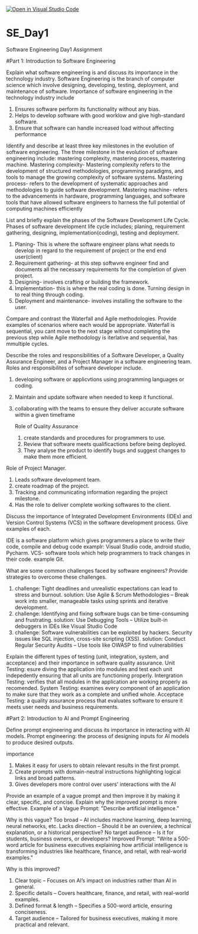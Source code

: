 [![Open in Visual Studio Code](https://classroom.github.com/assets/open-in-vscode-2e0aaae1b6195c2367325f4f02e2d04e9abb55f0b24a779b69b11b9e10269abc.svg)](https://classroom.github.com/online_ide?assignment_repo_id=18472475&assignment_repo_type=AssignmentRepo)
# SE_Day1
Software Engineering Day1 Assignment

#Part 1: Introduction to Software Engineering

Explain what software engineering is and discuss its importance in the technology industry.
Software Engineering is the branch of computer science which involve designing, developing, testing, deployment, and maintenance of software.
Importance of software engineering in the technology industry include 
1. Ensures software perform its functionality without any bias.
2. Helps to develop software with good worklow and give high-standard software.
3. Ensure that software can handle increased load without affecting performance

Identify and describe at least three key milestones in the evolution of software engineering.
The three milestone in the evolution of software engineering include: mastering complexity, mastering process, mastering machine.
Mastering complexity- Mastering complexity refers to the development of structured methodologies, programming paradigms, and tools to manage the growing complexity of software systems.
Mastering process-  refers to the development of systematic approaches and methodologies to guide software development.
Mastering machine- refers to the advancements in hardware, programming languages, and software tools that have allowed software engineers to harness the full potential of computing machines efficiently

List and briefly explain the phases of the Software Development Life Cycle.
Phases of software development life cycle includes; planing, requirement gathering, designing, implementation(coding), testing and deployment.
1. Planing- This is where the software engineer plans what needs to develop in regard to the requirement of project or the end end user(client)
2. Requirement gathering- at this step softwvre engineer find and documents all the necessary requirements for the completion of given project.
3. Designing- involves crafting or building the framework.
4. Implementation- this is where the real coding is done. Turning design in to real thing through coding.
5. Deployment and maintenance- involves installing the software to the user.


Compare and contrast the Waterfall and Agile methodologies. Provide examples of scenarios where each would be appropriate.
Waterfall is sequential, you cant move to the next stage without completing the previous step while Agile methodology is iterlative and sequential, has mmultiple cycles.

Describe the roles and responsibilities of a Software Developer, a Quality Assurance Engineer, and a Project Manager in a software engineering team.
Roles and responsibilites of software developer include.
1. developing software or applicvtions using programming languages or coding.
2. Maintain and update software when needed to keep it functional.
3. collaborating with the teams to ensure they deliver accurate software within a given timeframe

   Role of Quality Assurance
   1. create standards and procedures for programmers to use.
   2. Review that software meets qualificactions before being deployed.
   3. They analyse the product to identify bugs and suggest changes to make them more efficient.

Role of Project Manager.
1. Leads software development team.
2. create roadmap of the project.
3. Tracking and communicating information regarding the project milestone.
4. Has the role to deliver complete working softwares to the client.
   

Discuss the importance of Integrated Development Environments (IDEs) and Version Control Systems (VCS) in the software development process. Give examples of each.

IDE is a software platform which gives programmers a place to write their code, compile and debug code examplr: Visual Studio code, android studio, Pycharm.
VCS- software tools which help programmers to track changes in their code. example Git.

What are some common challenges faced by software engineers? Provide strategies to overcome these challenges.
1. challenge: Tight deadlines and unrealistic expectations can lead to stress and burnout.
   solution: Use Agile & Scrum Methodologies – Break work into smaller, manageable tasks using sprints and iterative development.
2. challenge: Identifying and fixing software bugs can be time-consuming and frustrating.
   solution: Use Debugging Tools – Utilize built-in debuggers in IDEs like Visual Studio Code
3. challenge: Software vulnerabilities can be exploited by hackers. Security issues like SQL injection, cross-site scripting (XSS).
    solution: Conduct Regular Security Audits – Use tools like OWASP to find vulnerabilities


Explain the different types of testing (unit, integration, system, and acceptance) and their importance in software quality assurance.
Unit Testing: esure diving the application into modules and test each unit indepedently ensuring that all units are functioning properly.
Intergration Testing: verifies that all modules in the application are working properly as recomended.
System Testing: examines every component of an application to make sure that they work as a complete and unified whole.
Acceptace Testing: a quality assurance process that evaluates software to ensure it meets user needs and business requirements.

#Part 2: Introduction to AI and Prompt Engineering


Define prompt engineering and discuss its importance in interacting with AI models.
Prompt engineering: the process of designing inputs for AI models to produce desired outputs.

importance 
1. Makes it easy for users to obtain relevant results in the first prompt.
2. Create prompts with domain-neutral instructions highlighting logical links and broad patterns.
3. Gives developers more control over users' interactions with the AI

Provide an example of a vague prompt and then improve it by making it clear, specific, and concise. Explain why the improved prompt is more effective.
Example of a Vague Prompt:
"Describe artificial intelligence."

Why is this vague?
Too broad – AI includes machine learning, deep learning, neural networks, etc.
Lacks direction – Should it be an overview, a technical explanation, or a historical perspective?
No target audience – Is it for students, business owners, or developers?
Improved Prompt:
"Write a 500-word article for business executives explaining how artificial intelligence is transforming industries like healthcare, finance, and retail, with real-world examples."

Why is this improved?
1. Clear topic – Focuses on AI’s impact on industries rather than AI in general.
2. Specific details – Covers healthcare, finance, and retail, with real-world examples.
3. Defined format & length – Specifies a 500-word article, ensuring conciseness.
4. Target audience – Tailored for business executives, making it more practical and relevant.
